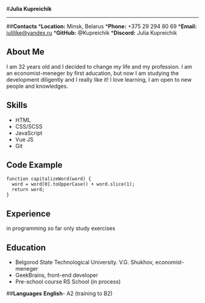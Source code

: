 #__Julia Kupreichik__
**************************
##__Contacts__
*__Location:__ Minsk, Belarus
*__Phone:__ +375 29 294 80 69
*__Email:__ julilike@yandex.ru
*__GitHub:__ @Kupreichik
*__Discord:__ Julia Kupreichik

## __About Me__
I am 32 years old and I decided to change my life and my profession. I am an economist-meneger by first aducation, but now I am studying the development diligently and I really like it! I love learning, I am open to new people and knowledges.

## __Skills__
- HTML
- CSS/SСSS
- JavaScript
- Vue JS
- Git

## __Code Example__
```
function capitalizeWord(word) {
  word = word[0].toUpperCase() + word.slice(1);
  return word;
}
```

## __Experience__
in programming so far only study exercises

## __Education__
- Belgorod State Technological University. V.G. Shukhov, economist-meneger
- GeekBrains, front-end developer
- Pre-school course RS School (in process)

##__Languages__
__English__- A2 (training to B2)